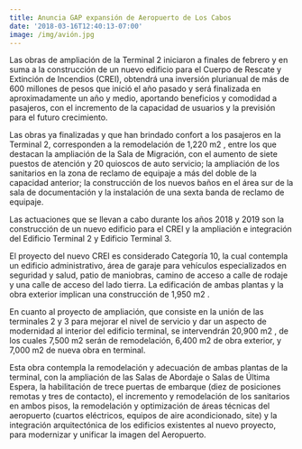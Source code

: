 ```yaml
---
title: Anuncia GAP expansión de Aeropuerto de Los Cabos
date: '2018-03-16T12:40:13-07:00'
image: /img/avión.jpg
---
```

Las obras de ampliación de la Terminal 2 iniciaron a finales de febrero y en suma a la construcción de un nuevo edificio para el Cuerpo de Rescate y Extinción de Incendios (CREI), obtendrá una inversión plurianual de más de 600 millones de pesos que inició el año pasado y será finalizada en aproximadamente un año y medio, aportando beneficios y comodidad a pasajeros, con el incremento de la capacidad de usuarios y la previsión para el futuro crecimiento.

Las obras ya finalizadas y que han brindado confort a los pasajeros en la Terminal 2, corresponden a la remodelación de 1,220 m2, entre los que destacan la ampliación de la Sala de Migración, con el aumento de siete puestos de atención y 20 quioscos de auto servicio; la ampliación de los sanitarios en la zona de reclamo de equipaje a más del doble de la capacidad anterior; la construcción de los nuevos baños en el área sur de la sala de documentación y la instalación de una sexta banda de reclamo de equipaje.

Las actuaciones que se llevan a cabo durante los años 2018 y 2019 son la construcción de un nuevo edificio para el CREI y la ampliación e integración del Edificio Terminal 2 y Edificio Terminal 3.

El proyecto del nuevo CREI es considerado Categoría 10, la cual contempla un edificio administrativo, área de garaje para vehículos especializados en seguridad y salud, patio de maniobras, camino de acceso a calle de rodaje y una calle de acceso del lado tierra. La edificación de ambas plantas y la obra exterior implican una construcción de 1,950 m2.

En cuanto al proyecto de ampliación, que consiste en la unión de las terminales 2 y 3 para mejorar el nivel de servicio y dar un aspecto de modernidad al interior del edificio terminal, se intervendrán 20,900 m2, de los cuales 7,500 m2 serán de remodelación, 6,400 m2 de obra exterior, y 7,000 m2 de nueva obra en terminal.

Esta obra contempla la remodelación y adecuación de ambas plantas de la terminal, con la ampliación de las Salas de Abordaje o Salas de Última Espera, la habilitación de trece puertas de embarque (diez de posiciones remotas y tres de contacto), el incremento y remodelación de los sanitarios en ambos pisos, la remodelación y optimización de áreas técnicas del aeropuerto (cuartos  eléctricos, equipos de aire acondicionado, site) y la integración arquitectónica de los edificios existentes al nuevo proyecto, para modernizar y unificar la imagen del Aeropuerto.
